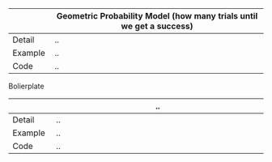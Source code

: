 |<img width=75/>|Geometric Probability Model (how many trials until we get a success) <img width=725/>|
|---|---|
|Detail|..|
|Example|..|
|Code|..<br>|



Bolierplate

|<img width=75/>|.. <img width=725/>|
|---|---|
|Detail|..|
|Example|..|
|Code|..<br>|
